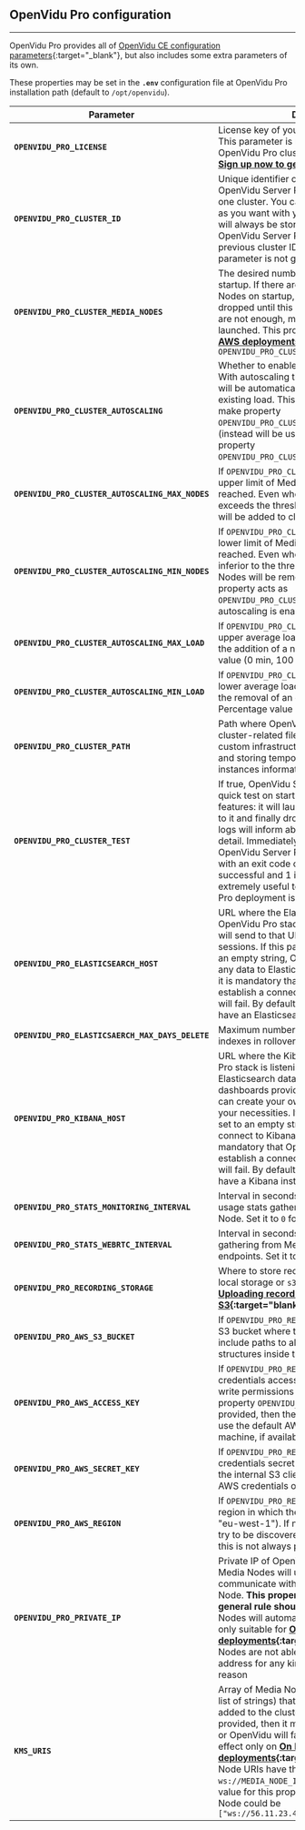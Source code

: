 <h2 id="section-title">OpenVidu Pro configuration</h2>
<hr>

OpenVidu Pro provides all of [OpenVidu CE configuration parameters](reference-docs/openvidu-config){:target="_blank"}, but also includes some extra parameters of its own.

These properties may be set in the **`.env`** configuration file at OpenVidu Pro installation path (default to `/opt/openvidu`).

| Parameter       | Description                               | Default value                                      |
| --------------- | ----------------------------------------- | -------------------------------------------------- |
| **`OPENVIDU_PRO_LICENSE`** | License key of your OpenVidu Pro account. This parameter is mandatory to launch OpenVidu Pro clusters.<br>**[Sign up now to get your 15 day free trial!](https://openvidu.io/account)** |  |
| **`OPENVIDU_PRO_CLUSTER_ID`**                | Unique identifier of your cluster. Each OpenVidu Server Pro instance corresponds to one cluster. You can launch as many clusters as you want with your license key. Cluster ID will always be stored to disk so restarting OpenVidu Server Pro will keep the same previous cluster ID if this configuration parameter is not given a distinct value | _A random string_ |
| **`OPENVIDU_PRO_CLUSTER_MEDIA_NODES`**       | The desired number of Media Nodes on startup. If there are too many existing Media Nodes on startup, they will be automatically dropped until this number is reached. If there are not enough, more will be automatically launched. This property has effect only on **[AWS deployments](openvidu-pro/deployment/aws/){:target="_blank"}** and if `OPENVIDU_PRO_CLUSTER_AUTOSCALING=false` | **1** |
| **`OPENVIDU_PRO_CLUSTER_AUTOSCALING`**     | Whether to enable or disable autoscaling. With autoscaling the number of Media Nodes will be automatically adjusted according to existing load. This property being true will make property `OPENVIDU_PRO_CLUSTER_MEDIA_NODES` useless (instead will be using the value given to property `OPENVIDU_PRO_CLUSTER_AUTOSCALING_MIN_NODES`) | **false** |
| **`OPENVIDU_PRO_CLUSTER_AUTOSCALING_MAX_NODES`** | If `OPENVIDU_PRO_CLUSTER_AUTOSCALING=true`, the upper limit of Media Nodes that can be reached. Even when the average load exceeds the threshold, no more Media Nodes will be added to cluster | **2** |
| **`OPENVIDU_PRO_CLUSTER_AUTOSCALING_MIN_NODES`** | If `OPENVIDU_PRO_CLUSTER_AUTOSCALING=true`, the lower limit of Media Nodes that can be reached. Even when the average load is inferior to the threshold, no more Media Nodes will be removed from the cluster. This property acts as `OPENVIDU_PRO_CLUSTER_MEDIA_NODES` when autoscaling is enabled | **1** |
| **`OPENVIDU_PRO_CLUSTER_AUTOSCALING_MAX_LOAD`**  | If `OPENVIDU_PRO_CLUSTER_AUTOSCALING=true`, the upper average load threshold that will trigger the addition of a new Media Node. Percentage value (0 min, 100 max) | **70** |
| **`OPENVIDU_PRO_CLUSTER_AUTOSCALING_MIN_LOAD`**  | If `OPENVIDU_PRO_CLUSTER_AUTOSCALING=true`, the lower average load threshold that will trigger the removal of an existing Media Node. Percentage value (0 min, 100 max) | **20** |
| **`OPENVIDU_PRO_CLUSTER_PATH`**              | Path where OpenVidu Server Pro will manage cluster-related files. This includes: looking for custom infrastructure management scripts and storing temporal output files with instances information | **/opt/openvidu/cluster** |
| **`OPENVIDU_PRO_CLUSTER_TEST`**              | If true, OpenVidu Server Pro will perform a quick test on startup to check the clustering features:  it will launch a Media Node, connect to it and finally drop it. OpenVidu Server Pro logs will inform about the test execution in detail. Immediately after finishing the test, OpenVidu Server Pro process **will terminate** with an exit code of 0 if the test was successful and 1 if it failed. This property is extremely useful to test that your OpenVidu Pro deployment is working fine | **false** |
| **`OPENVIDU_PRO_ELASTICSEARCH_HOST`**        | URL where the Elasticsearch service of OpenVidu Pro stack is listening. OpenVidu Pro will send to that URL useful statistics of your sessions. If this parameter is explicitly set to an empty string, OpenVidu Pro will not send any data to Elasticsearch. If it is defined, then it is mandatory that OpenVidu Pro is able to establish a connection to it or start up process will fail. By default OpenVidu Pro deployments have an Elasticsearch installation in localhost | **http://localhost:9200** |
| **`OPENVIDU_PRO_ELASTICSAERCH_MAX_DAYS_DELETE`** | Maximum number of days that Elasticsearch indexes in rollover state will be kept on disk | **0 (no automatic deletion)** |
| **`OPENVIDU_PRO_KIBANA_HOST`**        | URL where the Kibana service of OpenVidu Pro stack is listening. You can visualize Elasticsearch data in Kibana with the default dashboards provided by OpenVidu Pro, or you can create your own dashboards to better fit your necessities. If this parameter is explicitly set to an empty string, OpenVidu Pro will not connect to Kibana. If it is defined, then it is mandatory that OpenVidu Pro is able to establish a connection to it or start up process will fail. By default OpenVidu Pro deployments have a Kibana installation in localhost | **http://localhost:5601** |
| **`OPENVIDU_PRO_STATS_MONITORING_INTERVAL`** | Interval in seconds for CPU, memory and net usage stats gathering in OpenVidu Server Pro Node. Set it to `0` for no gathering at all | **30** |
| **`OPENVIDU_PRO_STATS_WEBRTC_INTERVAL`**     | Interval in seconds for WebRTC stats gathering from Media Nodes WebRTC endpoints. Set it to `0` for no gathering at all | **30** |
| **`OPENVIDU_PRO_RECORDING_STORAGE`** | Where to store recordings. Can be `local` for local storage or `s3` for an AWS S3 bucket. See **[Uploading recordings to AWS S3](advanced-features/recording/#uploading-recordings-to-aws-s3){:target="blank"}** | **local** |
| **`OPENVIDU_PRO_AWS_S3_BUCKET`** | If `OPENVIDU_PRO_RECORDING_STORAGE=s3`, AWS S3 bucket where to store recordings. May include paths to allow navigating folder structures inside the bucket | |
| **`OPENVIDU_PRO_AWS_ACCESS_KEY`** | If `OPENVIDU_PRO_RECORDING_STORAGE=s3`, AWS credentials access key. Must have read and write permissions over the bucket defined in property `OPENVIDU_PRO_AWS_S3_BUCKET`. If not provided, then the internal S3 client will try to use the default AWS credentials of the machine, if available | |
| **`OPENVIDU_PRO_AWS_SECRET_KEY`** | If `OPENVIDU_PRO_RECORDING_STORAGE=s3`, AWS credentials secret key. If not provided, then the internal S3 client will try to use the default AWS credentials of the machine, if available | |
| **`OPENVIDU_PRO_AWS_REGION`** | If `OPENVIDU_PRO_RECORDING_STORAGE=s3`, AWS region in which the S3 bucket is located (e.g. "eu-west-1"). If not provided, the region will try to be discovered automatically, although this is not always possible | |
| **`OPENVIDU_PRO_PRIVATE_IP`** | Private IP of OpenVidu Server Pro Node. Media Nodes will use this property to communicate with OpenVidu Server Pro Node. **This property is optional and as a general rule should remain empty**, as Media Nodes will automatically discover this IP. It is only suitable for **[On Premises deployments](openvidu-pro/deployment/on-premises/){:target="_blank"}** when Media Nodes are not able to autodiscover the IP address for any kind of not contemplated reason |  |
| **`KMS_URIS`** | Array of Media Node URIs (comma separated list of strings) that should be automatically added to the cluster on startup. If any value is provided, then it must be valid and accessible, or OpenVidu will fail to start. This property has effect only on **[On Premises deployments](openvidu-pro/deployment/on-premises/){:target="blank"}**. All of Media Node URIs have the same format: `ws://MEDIA_NODE_IP:8888/kurento`. A possible value for this property for a single Media Node could be `["ws://56.11.23.45:8888/kurento"]` | **[ ]** |

<br>

<!--| **`OPENVIDU_PRO_CLUSTER_ENVIRONMENT`**       | Where is OpenVidu Pro cluster deployed. This way OpenVidu Pro will be able to manage the infrastructure on its own. Can be: [`docker`, `aws`, `on_premise`].<br>This property is not usually intended to be changed. See [Scalability](openvidu-pro/scalability/){:target="_blank"} section to learn more | **docker*** (suitable for development environments) |
| **`OPENVIDU_PRO_CLUSTER_MODE`**              | Mode of cluster management. Can be `auto` (OpenVidu manages Media Nodes on its own. Parameter [`KMS_URIS`](reference-docs/openvidu-config/){:target="_blank"} is ignored) or `manual` (user must manage Media Nodes. Parameter [`KMS_URIS`](reference-docs/openvidu-config/){:target="_blank"} is used: if any uri is provided it must be valid) | **auto** | -->